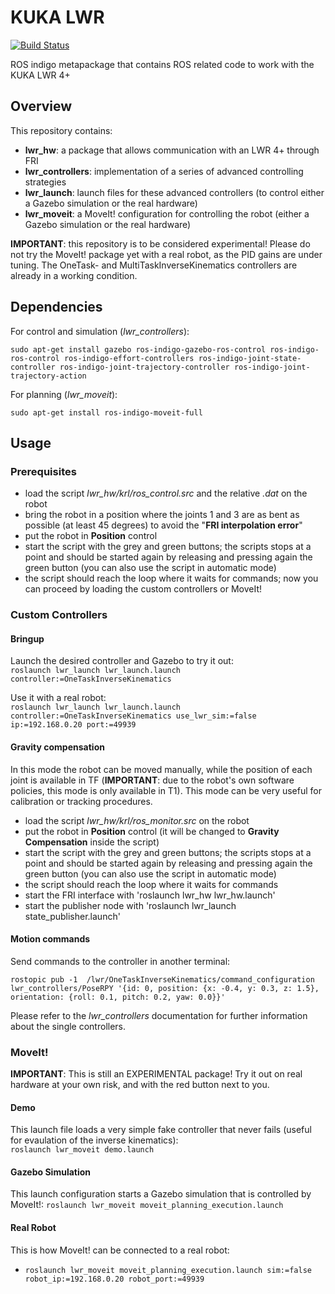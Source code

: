# KUKA LWR

[![Build Status](https://api.travis-ci.org/CentroEPiaggio/kuka-lwr.svg)](https://travis-ci.org/CentroEPiaggio/kuka-lwr)

ROS indigo metapackage that contains ROS related code to work with the KUKA LWR 4+

## Overview
This repository contains:
- __lwr_hw__: a package that allows communication with an LWR 4+ through FRI
- __lwr_controllers__: implementation of a series of advanced controlling strategies
- __lwr_launch__: launch files for these advanced controllers (to control either a Gazebo simulation or the real hardware)
- __lwr_moveit__: a MoveIt! configuration for controlling the robot (either a Gazebo simulation or the real hardware)

__IMPORTANT__: this repository is to be considered experimental! Please do not try the MoveIt! package yet with a real robot, as the PID gains are under tuning. The OneTask- and MultiTaskInverseKinematics controllers are already in a working condition.

## Dependencies

For control and simulation (_lwr_controllers_):

`sudo apt-get install gazebo ros-indigo-gazebo-ros-control ros-indigo-ros-control ros-indigo-effort-controllers ros-indigo-joint-state-controller ros-indigo-joint-trajectory-controller ros-indigo-joint-trajectory-action`

For planning (_lwr_moveit_):

`sudo apt-get install ros-indigo-moveit-full`

## Usage

### Prerequisites
- load the script _lwr_hw/krl/ros_control.src_ and the relative _.dat_ on the robot  
- bring the robot in a position where the joints 1 and 3 are as bent as possible (at least 45 degrees) to avoid the "__FRI interpolation error__"  
- put the robot in __Position__ control  
- start the script with the grey and green buttons; the scripts stops at a point and should be started again by releasing and pressing again the green button (you can also use the script in automatic mode)  
- the script should reach the loop where it waits for commands; now you can proceed by loading the custom controllers or MoveIt!  

### Custom Controllers
#### Bringup
Launch the desired controller and Gazebo to try it out:  
``` roslaunch lwr_launch lwr_launch.launch controller:=OneTaskInverseKinematics ```

Use it with a real robot:  
```roslaunch lwr_launch lwr_launch.launch controller:=OneTaskInverseKinematics use_lwr_sim:=false ip:=192.168.0.20 port:=49939 ```  

#### Gravity compensation
In this mode the robot can be moved manually, while the position of each joint is available in TF (__IMPORTANT__: due to the robot's own 
software policies, this mode is only available in T1). This mode can be very useful for calibration or tracking procedures.  
- load the script _lwr_hw/krl/ros_monitor.src_ on the robot  
- put the robot in __Position__ control (it will be changed to __Gravity Compensation__ inside the script)  
- start the script with the grey and green buttons; the scripts stops at a point and should be started again by releasing and pressing again the green button (you can also use the script in automatic mode)  
- the script should reach the loop where it waits for commands
- start the FRI interface with 'roslaunch lwr_hw lwr_hw.launch'
- start the publisher node with 'roslaunch lwr_launch state_publisher.launch'

#### Motion commands
Send commands to the controller in another terminal:

`rostopic pub -1  /lwr/OneTaskInverseKinematics/command_configuration lwr_controllers/PoseRPY '{id: 0, position: {x: -0.4, y: 0.3, z: 1.5}, orientation: {roll: 0.1, pitch: 0.2, yaw: 0.0}}'`

Please refer to the _lwr_controllers_ documentation for further information about the single controllers.

### MoveIt!
__IMPORTANT__:  This is still an EXPERIMENTAL package! Try it out on real hardware at your own risk, and with the red button next to you.
#### Demo
This launch file loads a very simple fake controller that never fails (useful for evaulation of the inverse kinematics):  
`roslaunch lwr_moveit demo.launch`
#### Gazebo Simulation
This launch configuration starts a Gazebo simulation that is controlled by MoveIt!: 
`roslaunch lwr_moveit moveit_planning_execution.launch`
#### Real Robot
This is how MoveIt! can be connected to a real robot:
- `roslaunch lwr_moveit moveit_planning_execution.launch sim:=false robot_ip:=192.168.0.20 robot_port:=49939`
